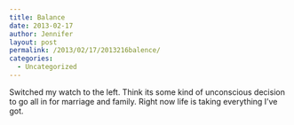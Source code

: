 ```yaml
---
title: Balance
date: 2013-02-17
author: Jennifer
layout: post
permalink: /2013/02/17/2013216balence/
categories:
  - Uncategorized
---
```

Switched my watch to the left. Think its some kind of unconscious decision to go all in for marriage and family. Right now life is taking everything I&#8217;ve got.
